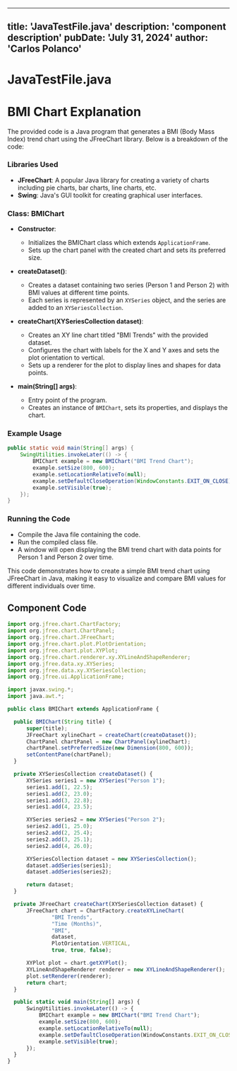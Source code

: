 ---
  title: 'JavaTestFile.java'
  description: 'component description'
  pubDate: 'July 31, 2024'
  author: 'Carlos Polanco'
  ---
  
  
  
  # JavaTestFile.java
  # BMI Chart Explanation

The provided code is a Java program that generates a BMI (Body Mass Index) trend chart using the JFreeChart library. Below is a breakdown of the code:

### Libraries Used
- **JFreeChart**: A popular Java library for creating a variety of charts including pie charts, bar charts, line charts, etc.
- **Swing**: Java's GUI toolkit for creating graphical user interfaces.

### Class: BMIChart
- **Constructor**: 
  - Initializes the BMIChart class which extends `ApplicationFrame`.
  - Sets up the chart panel with the created chart and sets its preferred size.

- **createDataset()**:
  - Creates a dataset containing two series (Person 1 and Person 2) with BMI values at different time points.
  - Each series is represented by an `XYSeries` object, and the series are added to an `XYSeriesCollection`.

- **createChart(XYSeriesCollection dataset)**:
  - Creates an XY line chart titled "BMI Trends" with the provided dataset.
  - Configures the chart with labels for the X and Y axes and sets the plot orientation to vertical.
  - Sets up a renderer for the plot to display lines and shapes for data points.

- **main(String[] args)**:
  - Entry point of the program.
  - Creates an instance of `BMIChart`, sets its properties, and displays the chart.

### Example Usage
```java
public static void main(String[] args) {
    SwingUtilities.invokeLater(() -> {
        BMIChart example = new BMIChart("BMI Trend Chart");
        example.setSize(800, 600);
        example.setLocationRelativeTo(null);
        example.setDefaultCloseOperation(WindowConstants.EXIT_ON_CLOSE);
        example.setVisible(true);
    });
}
```

### Running the Code
- Compile the Java file containing the code.
- Run the compiled class file.
- A window will open displaying the BMI trend chart with data points for Person 1 and Person 2 over time.

This code demonstrates how to create a simple BMI trend chart using JFreeChart in Java, making it easy to visualize and compare BMI values for different individuals over time.
  
  ## Component Code
  ```jsx
  import org.jfree.chart.ChartFactory;
import org.jfree.chart.ChartPanel;
import org.jfree.chart.JFreeChart;
import org.jfree.chart.plot.PlotOrientation;
import org.jfree.chart.plot.XYPlot;
import org.jfree.chart.renderer.xy.XYLineAndShapeRenderer;
import org.jfree.data.xy.XYSeries;
import org.jfree.data.xy.XYSeriesCollection;
import org.jfree.ui.ApplicationFrame;

import javax.swing.*;
import java.awt.*;

public class BMIChart extends ApplicationFrame {

    public BMIChart(String title) {
        super(title);
        JFreeChart xylineChart = createChart(createDataset());
        ChartPanel chartPanel = new ChartPanel(xylineChart);
        chartPanel.setPreferredSize(new Dimension(800, 600));
        setContentPane(chartPanel);
    }

    private XYSeriesCollection createDataset() {
        XYSeries series1 = new XYSeries("Person 1");
        series1.add(1, 22.5);
        series1.add(2, 23.0);
        series1.add(3, 22.8);
        series1.add(4, 23.5);

        XYSeries series2 = new XYSeries("Person 2");
        series2.add(1, 25.0);
        series2.add(2, 25.4);
        series2.add(3, 25.1);
        series2.add(4, 26.0);

        XYSeriesCollection dataset = new XYSeriesCollection();
        dataset.addSeries(series1);
        dataset.addSeries(series2);

        return dataset;
    }

    private JFreeChart createChart(XYSeriesCollection dataset) {
        JFreeChart chart = ChartFactory.createXYLineChart(
                "BMI Trends",
                "Time (Months)",
                "BMI",
                dataset,
                PlotOrientation.VERTICAL,
                true, true, false);

        XYPlot plot = chart.getXYPlot();
        XYLineAndShapeRenderer renderer = new XYLineAndShapeRenderer();
        plot.setRenderer(renderer);
        return chart;
    }

    public static void main(String[] args) {
        SwingUtilities.invokeLater(() -> {
            BMIChart example = new BMIChart("BMI Trend Chart");
            example.setSize(800, 600);
            example.setLocationRelativeTo(null);
            example.setDefaultCloseOperation(WindowConstants.EXIT_ON_CLOSE);
            example.setVisible(true);
        });
    }
}
  ```
  